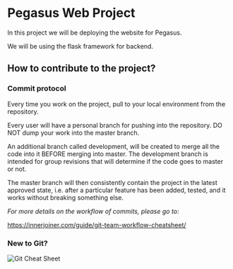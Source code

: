 # Pegasus Web Project

In this project we will be deploying the website for Pegasus.

We will be using the flask framework for backend.

## How to contribute to the project?
### Commit protocol

Every time you work on the project, pull to your local environment from the repository.

Every user will have a personal branch for pushing into the repository. DO NOT dump your work into the master branch.

An additional branch called development, will be created to merge all the code into it BEFORE merging into master. The development branch is intended for group revisions that will determine if the code goes to master or not.

The master branch will then consistently contain the project in the latest approved state, i.e. after a particular feature has been added, tested, and it works without breaking something else.

*For more details on the workflow of commits, please go to:*

https://innerjoiner.com/guide/git-team-workflow-cheatsheet/

### New to Git?

![Git Cheat Sheet](https://qph.fs.quoracdn.net/main-qimg-71fc6274c2c4c1f3f183cceea0c2d169)